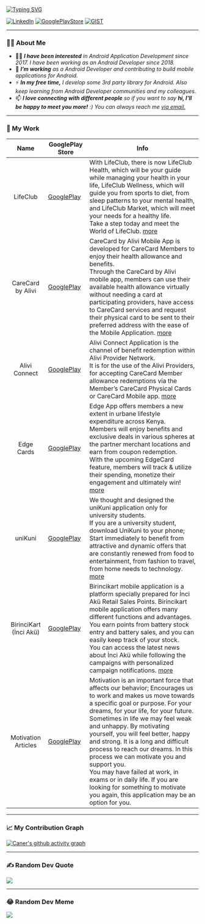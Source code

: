 <div id="header">

[![Typing SVG](https://readme-typing-svg.demolab.com?font=Mona+Sans&size=25&duration=1000&pause=1000&color=0f80c1&multiline=true&width=510&height=70&lines=hey+there%2C+I'm+Caner;Senior+Android+Developer)](https://git.io/typing-svg)

[![LinkedIn](https://img.shields.io/badge/LinkedIn-%230077B5.svg?logo=linkedin&logoColor=white)](https://linkedin.com/in/caneryilmaz52) 
[![GooglePlayStore](https://img.shields.io/badge/GooglePlay-%230077B5.svg?logo=googleplay&logoColor=white)](https://play.google.com/store/apps/dev?id=9004369121461433220) 
[![GIST](https://img.shields.io/badge/GitHub_Gist-%230077B5.svg?logo=github&logoColor=white)](https://gist.github.com/caneryilmaz52)

---

### 👨‍💻 About Me

- 🙋‍♂️ <em><b>I have been interested</b> in Android Application Development since 2017. I have been working as an Android Developer since 2018.</em>
- 🔨 <em><b>I’m working</b> as a Android Developer and contributing to build mobile applications for Android.</em>
- ⚡ <em><b>In my free time,</b> I develop some 3rd party library for Android. Also keep learning from Android Developer communities and my colleagues.</em>
- 📫 <em><b>I love connecting with different people</b> so if you want to say <b>hi, I'll be happy to meet you more!</b> :)  You can always reach me <a href="mailto:caneryilmaz.apps@gmail.com">via email.</a></em>
---
      
### 💪 My Work
            
| Name                                             | GooglePlay Store                                                                                                | Info                       |
| ------------------------------------------------ | --------------------------------------------------------------------------------------------------------------- | -------------------------- |
| <div align='center'>LifeClub</div>               | <a href="https://play.google.com/store/apps/details?id=com.extraloyalty.lifeclub">GooglePlay</a>                | With LifeClub, there is now LifeClub Health, which will be your guide while managing your health in your life, LifeClub Wellness, which will guide you from sports to diet, from sleep patterns to your mental health, and LifeClub Market, which will meet your needs for a healthy life. <br/>Take a step today and meet the World of LifeClub. <a href="https://lifeclubapp.com/">more</a> |
| <div align='center'>CareCard by Alivi</div>      | <a href="https://play.google.com/store/apps/details?id=com.extraloyalty.alivi.carecard">GooglePlay</a>          | CareCard by Alivi Mobile App is developed for CareCard Members to enjoy their health allowance and benefits. <br/>Through the CareCard by Alivi mobile app, members can use their available health allowance virtually without needing a card at participating providers, have access to CareCard services and request their physical card to be sent to their preferred address with the ease of the Mobile Application. <a href="https://www.alivi.com/">more</a> |
| <div align='center'>Alivi Connect</div>          | <a href="https://play.google.com/store/apps/details?id=com.extraloyalty.alivi.carecardtabletpos">GooglePlay</a> | Alivi Connect Application is the channel of benefit redemption within Alivi Provider Network.<br/>It is for the use of the Alivi Providers, for accepting CareCard Member allowance redemptions via the Member’s CareCard Physical Cards or CareCard Mobile app. <a href="https://www.alivi.com/">more</a> |
| <div align='center'>Edge Cards</div>             | <a href="https://play.google.com/store/apps/details?id=com.extraloyalty.edge">GooglePlay</a>                    | Edge App offers members a new extent in urbane lifestyle expenditure across Kenya.<br/>Members will enjoy benefits and exclusive deals in various spheres at the partner merchant locations and earn from coupon redemption.<br/>With the upcoming EdgeCard feature, members will track & utilize their spending, monetize their engagement and ultimately win! <a href="https://edge.cards/">more</a> |
| <div align='center'>uniKuni</div>                | <a href="https://play.google.com/store/apps/details?id=com.creatif.unikuni">GooglePlay</a>                      | We thought and designed the uniKuni application only for university students.<br/>If you are a university student, download UniKuni to your phone; Start immediately to benefit from attractive and dynamic offers that are constantly renewed from food to entertainment, from fashion to travel, from home needs to technology. <a href="https://www.unikuni.com/">more</a> |
| <div align='center'>BirinciKart (İnci Akü)</div> | <a href="https://play.google.com/store/apps/details?id=creatif.com.inciaku">GooglePlay</a>                      | Birincikart mobile application is a platform specially prepared for İnci Akü Retail Sales Points. Birincikart mobile application offers many different functions and advantages. You earn points from battery stock entry and battery sales, and you can easily keep track of your stock.<br/>You can access the latest news about İnci Akü while following the campaigns with personalized campaign notifications. <a href="https://www.birincikart.com/">more</a>  |
| <div align='center'>Motivation Articles</div>    | <a href="https://play.google.com/store/apps/details?id=com.caneryilmaz.pc.proje1">GooglePlay</a>                | Motivation is an important force that affects our behavior; Encourages us to work and makes us move towards a specific goal or purpose. For your dreams, for your life, for your future.<br/>Sometimes in life we may feel weak and unhappy. By motivating yourself, you will feel better, happy and strong. It is a long and difficult process to reach our dreams. In this process we can motivate you and support you.<br/>You may have failed at work, in exams or in daily life. If you are looking for something to motivate you again, this application may be an option for you. |

---

### 📈 My Contribution Graph

[![Caner's github activity graph](https://github-readme-activity-graph.vercel.app/graph?username=caneryilmaz52&theme=github-compact&area=true&area_color=00ff00&custom_title=Caner's%20Contribution%20Graph)](https://github.com/ashutosh00710/github-readme-activity-graph)

---

### ✍️ Random Dev Quote
![](https://quotes-github-readme.vercel.app/api?type=horizontal&theme=dark)

---

### 😂 Random Dev Meme
<img src='https://randommeme-five.vercel.app/'/>

<!--
**caneryilmaz52/caneryilmaz52** is a ✨ _special_ ✨ repository because its `README.md` (this file) appears on your GitHub profile.

Here are some ideas to get you started:

- 🔭 I’m currently working on ...
- 🌱 I’m currently learning ...
- 👯 I’m looking to collaborate on ...
- 🤔 I’m looking for help with ...
- 💬 Ask me about ...
- 📫 How to reach me: ...
- 😄 Pronouns: ...
- ⚡ Fun fact: ...
-->
